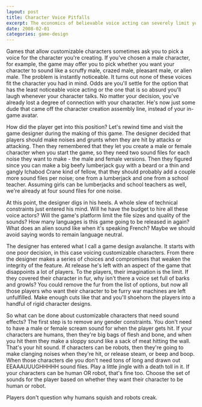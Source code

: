 ```yaml
---
layout: post
title: Character Voice Pitfalls
excerpt: The economics of believable voice acting can severely limit your character creation.
date: 2008-02-01
categories: game-design
---
```

Games that allow customizable characters sometimes ask you to pick a voice for the character you're creating. If you've chosen a male character, for example, the game may offer you to pick whether you want your character to sound like a scruffy male, crazed male, pleasant male, or alien male. The problem is instantly noticeable. It turns out none of these voices fit the character you had in mind. Odds are you'll settle for the option that has the least noticeable voice acting or the one that is so absurd you'll laugh whenever your character talks. No matter your decision, you've already lost a degree of connection with your character. He's now just some dude that came off the character creation assembly line, instead of your in-game avatar.

How did the player get into this position? Let's rewind time and visit the game designer during the making of this game. The designer decided that players should make noises and grunts when they are hit by attacks or attacking. Then they remembered that they let you create a male or female character when you start the game, so they need two sound files for each noise they want to make - the male and female versions. Then they figured since you can make a big beefy lumberjack guy with a beard or a thin and gangly Ichabod Crane kind of fellow, that they should probably add a couple more sound files per noise; one from a lumberjack and one from a school teacher. Assuming girls can be lumberjacks and school teachers as well, we're already at four sound files for one noise.

At this point, the designer digs in his heels.  A whole slew of technical constraints just entered his mind. Will he have the budget to hire all these voice actors? Will the game's platform limit the file sizes and quality of the sounds? How many languages is this game going to be released in again? What does an alien sound like when it's speaking French? Maybe we should avoid saying words to remain language neutral.

The designer has entered what I call a game design avalanche. It starts with one poor decision, in this case voicing customizable characters. From there the designer makes a series of choices and compromises that weaken the integrity of the feature. At release he's left with an aspect of the game that disappoints a lot of players. To the players, their imagination is the limit. If they covered their character in fur, why isn't there a voice set full of barks and growls? You could remove the fur from the list of options, but now all those players who want their character to be furry war machines are left unfulfilled. Make enough cuts like that and you'll shoehorn the players into a handful of rigid character designs.

So what can be done about customizable characters that need sound effects? The first step is to remove any gender constraints. You don't need to have a male or female scream sound for when the player gets hit. If your characters are humans, then they're big bags of flesh and bone, and when you hit them they make a sloppy sound like a sack of meat hitting the wall. That's your hit sound. If characters can be robots, then they're going to make clanging noises when they're hit, or release steam, or beep and boop. When those characters die you don't need tons of long and drawn out EEAAAUUUGHHHHH sound files. Play a little jingle with a death toll in it. If your characters can be human OR robot, that's fine too. Choose the set of sounds for the player based on whether they want their character to be human or robot.

Players don't question why humans squish and robots creak.
